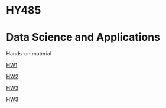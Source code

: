# HY485
# Data Science and Applications

Hands-on material  

[HW1](CSD458_HW1.ipynb)

[HW2](CSD458_HW2.ipynb)

[HW3](CSD458_HW3.ipynb)

[HW3](CSD458_HW4.ipynb)
